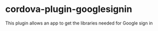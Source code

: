 # cordova-plugin-googlesignin

This plugin allows an app to get the libraries needed for Google sign in